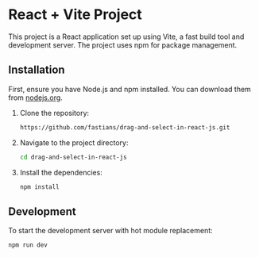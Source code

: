 # React + Vite Project

This project is a React application set up using Vite, a fast build tool and development server. The project uses npm for package management.


## Installation

First, ensure you have Node.js and npm installed. You can download them from [nodejs.org](https://nodejs.org/).

1. Clone the repository:
    ```sh
    https://github.com/fastians/drag-and-select-in-react-js.git
    ```

2. Navigate to the project directory:
    ```sh
    cd drag-and-select-in-react-js
    ```

3. Install the dependencies:
    ```sh
    npm install
    ```

## Development

To start the development server with hot module replacement:
```sh
npm run dev
